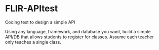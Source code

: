 # FLIR-APItest
Coding test to design a simple API

Using any language, framework, and database you want, build a simple API/DB that allows students to register for classes. 
Assume each teacher only teaches a single class.
